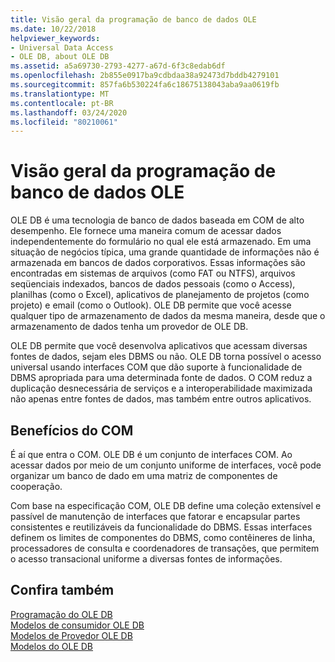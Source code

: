 ```yaml
---
title: Visão geral da programação de banco de dados OLE
ms.date: 10/22/2018
helpviewer_keywords:
- Universal Data Access
- OLE DB, about OLE DB
ms.assetid: a5a69730-2793-4277-a67d-6f3c8edab6df
ms.openlocfilehash: 2b855e0917ba9cdbdaa38a92473d7bddb4279101
ms.sourcegitcommit: 857fa6b530224fa6c18675138043aba9aa0619fb
ms.translationtype: MT
ms.contentlocale: pt-BR
ms.lasthandoff: 03/24/2020
ms.locfileid: "80210061"
---
```

# <a name="ole-db-programming-overview"></a>Visão geral da programação de banco de dados OLE

OLE DB é uma tecnologia de banco de dados baseada em COM de alto desempenho. Ele fornece uma maneira comum de acessar dados independentemente do formulário no qual ele está armazenado. Em uma situação de negócios típica, uma grande quantidade de informações não é armazenada em bancos de dados corporativos. Essas informações são encontradas em sistemas de arquivos (como FAT ou NTFS), arquivos seqüenciais indexados, bancos de dados pessoais (como o Access), planilhas (como o Excel), aplicativos de planejamento de projetos (como projeto) e email (como o Outlook). OLE DB permite que você acesse qualquer tipo de armazenamento de dados da mesma maneira, desde que o armazenamento de dados tenha um provedor de OLE DB.

OLE DB permite que você desenvolva aplicativos que acessam diversas fontes de dados, sejam eles DBMS ou não. OLE DB torna possível o acesso universal usando interfaces COM que dão suporte à funcionalidade de DBMS apropriada para uma determinada fonte de dados. O COM reduz a duplicação desnecessária de serviços e a interoperabilidade maximizada não apenas entre fontes de dados, mas também entre outros aplicativos.

## <a name="benefits-of-com"></a>Benefícios do COM

É aí que entra o COM. OLE DB é um conjunto de interfaces COM. Ao acessar dados por meio de um conjunto uniforme de interfaces, você pode organizar um banco de dado em uma matriz de componentes de cooperação.

Com base na especificação COM, OLE DB define uma coleção extensível e passível de manutenção de interfaces que fatorar e encapsular partes consistentes e reutilizáveis da funcionalidade do DBMS. Essas interfaces definem os limites de componentes do DBMS, como contêineres de linha, processadores de consulta e coordenadores de transações, que permitem o acesso transacional uniforme a diversas fontes de informações.

## <a name="see-also"></a>Confira também

[Programação do OLE DB](../../data/oledb/ole-db-programming.md)<br/>
[Modelos de consumidor OLE DB](../../data/oledb/ole-db-consumer-templates-cpp.md)<br/>
[Modelos de Provedor OLE DB](../../data/oledb/ole-db-provider-templates-cpp.md)<br/>
[Modelos do OLE DB](../../data/oledb/ole-db-templates.md)
